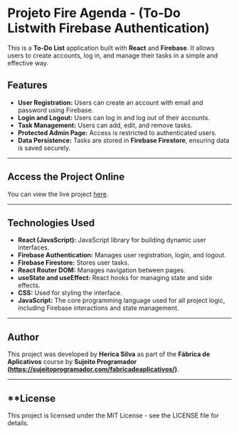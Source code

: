 # Projeto Fire Agenda - (To-Do Listwith Firebase Authentication)

This is a **To-Do List** application built with **React** and **Firebase**. It allows users to create accounts, log in, and manage their tasks in a simple and effective way.

## **Features**

- **User Registration:** Users can create an account with email and password using Firebase.
- **Login and Logout:** Users can log in and log out of their accounts.
- **Task Management:** Users can add, edit, and remove tasks.
- **Protected Admin Page:** Access is restricted to authenticated users.
- **Data Persistence:** Tasks are stored in **Firebase Firestore**, ensuring data is saved securely.

---

## **Access the Project Online**

You can view the live project [here](https://github.com/HericaSilva/projeto-fire-agenda).

---

## **Technologies Used**

- **React (JavaScript):** JavaScript library for building dynamic user interfaces.
- **Firebase Authentication:** Manages user registration, login, and logout.
- **Firebase Firestore:** Stores user tasks.
- **React Router DOM:** Manages navigation between pages.
- **useState and useEffect:** React hooks for managing state and side effects.
- **CSS:** Used for styling the interface.
- **JavaScript:** The core programming language used for all project logic, including Firebase interactions and state management.

---
## **Author**

This project was developed by **Herica Silva** as part of the **Fábrica de Aplicativos** course by **Sujeito Programador (https://sujeitoprogramador.com/fabricadeaplicativos/)**.

---


## **License
This project is licensed under the MIT License - see the LICENSE file for details.
